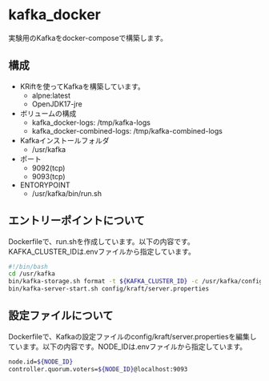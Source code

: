 # kafka_docker
実験用のKafkaをdocker-composeで構築します。

## 構成  
- KRiftを使ってKafkaを構築しています。
  - alpne:latest
  - OpenJDK17-jre
- ボリュームの構成
  - kafka_docker-logs: /tmp/kafka-logs
  - kafka_docker-combined-logs: /tmp/kafka-combined-logs
- Kafkaインストールフォルダ
  - /usr/kafka
- ポート
  - 9092(tcp)
  - 9093(tcp)
- ENTORYPOINT
  - /usr/kafka/bin/run.sh

## エントリーポイントについて
Dockerfileで、run.shを作成しています。以下の内容です。KAFKA_CLUSTER_IDは.envファイルから指定しています。
```sh
#!/bin/bash
cd /usr/kafka
bin/kafka-storage.sh format -t ${KAFKA_CLUSTER_ID} -c /usr/kafka/config/kraft/server.properties
bin/kafka-server-start.sh config/kraft/server.properties
```

## 設定ファイルについて
Dockerfileで、Kafkaの設定ファイルのconfig/kraft/server.propertiesを編集しています。以下の内容です。NODE_IDは.envファイルから指定しています。
```sh
node.id=${NODE_ID}
controller.quorum.voters=${NODE_ID}@localhost:9093
```
